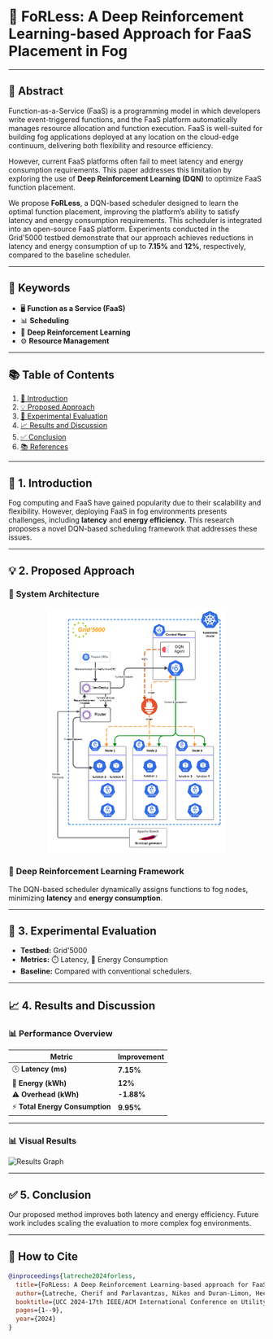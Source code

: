 # 🚀 **FoRLess: A Deep Reinforcement Learning-based Approach for FaaS Placement in Fog**  

---

## 📄 **Abstract**  
Function-as-a-Service (FaaS) is a programming model in which developers write event-triggered functions, and the FaaS platform automatically manages resource allocation and function execution. FaaS is well-suited for building fog applications deployed at any location on the cloud-edge continuum, delivering both flexibility and resource efficiency.  

However, current FaaS platforms often fail to meet latency and energy consumption requirements. This paper addresses this limitation by exploring the use of **Deep Reinforcement Learning (DQN)** to optimize FaaS function placement.  

We propose **FoRLess**, a DQN-based scheduler designed to learn the optimal function placement, improving the platform’s ability to satisfy latency and energy consumption requirements. This scheduler is integrated into an open-source FaaS platform. Experiments conducted in the Grid'5000 testbed demonstrate that our approach achieves reductions in latency and energy consumption of up to **7.15%** and **12%**, respectively, compared to the baseline scheduler.  

---

## 🔑 **Keywords**  
- 🖥️ **Function as a Service (FaaS)**  
- 📊 **Scheduling**  
- 🤖 **Deep Reinforcement Learning**  
- ⚙️ **Resource Management**  

---

## 📚 **Table of Contents**  
1. [📢 Introduction](#-introduction)  
2. [💡 Proposed Approach](#-proposed-approach)  
3. [🔬 Experimental Evaluation](#-experimental-evaluation)  
4. [📈 Results and Discussion](#-results-and-discussion)  
5. [✅ Conclusion](#-conclusion)  
6. [📚 References](#-references)  

---

## 📢 **1. Introduction**  
Fog computing and FaaS have gained popularity due to their scalability and flexibility. However, deploying FaaS in fog environments presents challenges, including **latency** and **energy efficiency.** This research proposes a novel DQN-based scheduling framework that addresses these issues.

---

## 💡 **2. Proposed Approach**  
### 📐 **System Architecture**  

<p align="center">
  <img src="./hight_architecture.png" alt="System Architecture" width="70%">
</p>

### 🧠 **Deep Reinforcement Learning Framework**  
The DQN-based scheduler dynamically assigns functions to fog nodes, minimizing **latency** and **energy consumption**.

---

## 🔬 **3. Experimental Evaluation**  
- **Testbed:** Grid'5000  
- **Metrics:** ⏱️ Latency, 🔋 Energy Consumption  
- **Baseline:** Compared with conventional schedulers.

---

## 📈 **4. Results and Discussion**  
### 📊 **Performance Overview**  


| **Metric**               | **Improvement** |
|--------------------------|------------------|
| 🕒 **Latency (ms)**       | **7.15%**       |
| 🔋 **Energy (kWh)**       | **12%**         |
| ⚠️ **Overhead (kWh)**     | **-1.88%**       |
| ⚡ **Total Energy Consumption** | **9.95%**    |


---

### 📊 **Visual Results**  
![Results Graph](path_to_results_graph)

---

## ✅ **5. Conclusion**  
Our proposed method improves both latency and energy efficiency. Future work includes scaling the evaluation to more complex fog environments.

---

## 📌 **How to Cite**  
```bibtex
@inproceedings{latreche2024forless,
  title={FoRLess: A Deep Reinforcement Learning-based approach for FaaS Placement in Fog},
  author={Latreche, Cherif and Parlavantzas, Nikos and Duran-Limon, Hector A},
  booktitle={UCC 2024-17th IEEE/ACM International Conference on Utility and Cloud Computing},
  pages={1--9},
  year={2024}
}

